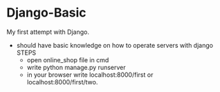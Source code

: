 # Django-Basic
My first attempt with Django.


* should have basic knowledge on how to operate servers with django
STEPS
  * open online_shop file in cmd
  * write python manage.py runserver
  * in your browser write localhost:8000/first or localhost:8000/first/two.
  
